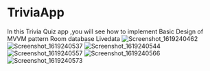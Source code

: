 # TriviaApp

In this Trivia Quiz app ,you will see how to implement
Basic Design of MVVM pattern
Room database
Livedata
![Screenshot_1619240462](https://user-images.githubusercontent.com/21020701/115948243-a4da3b00-a4ea-11eb-87a0-b11d83bb3e46.png)
![Screenshot_1619240537](https://user-images.githubusercontent.com/21020701/115948244-a60b6800-a4ea-11eb-9a3c-e8f66e5aaec7.png)
![Screenshot_1619240544](https://user-images.githubusercontent.com/21020701/115948245-a6a3fe80-a4ea-11eb-8532-b75387fa5884.png)
![Screenshot_1619240557](https://user-images.githubusercontent.com/21020701/115948247-a73c9500-a4ea-11eb-9ebd-3c47783fb2d3.png)
![Screenshot_1619240566](https://user-images.githubusercontent.com/21020701/115948248-a7d52b80-a4ea-11eb-9748-e08723c1831c.png)
![Screenshot_1619240573](https://user-images.githubusercontent.com/21020701/115948249-a86dc200-a4ea-11eb-9f4c-634cec598184.png)
